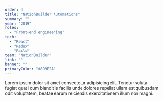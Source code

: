 ```yaml
---
order: 4
title: "NationBuilder Automations"
summary: ""
year: "2019"
roles:
  - "Front-end engineering"
tech:
  - "React"
  - "Redux"
  - "Rails"
team: "NationBuilder"
link: ""
banner: ""
primaryColor: "#899E2A"
---
```

Lorem ipsum dolor sit amet consectetur adipisicing elit. Tenetur soluta fugiat quasi cum blanditiis facilis unde dolores repellat ullam est quibusdam odit voluptatem, beatae earum reiciendis exercitationem illum non magni.
